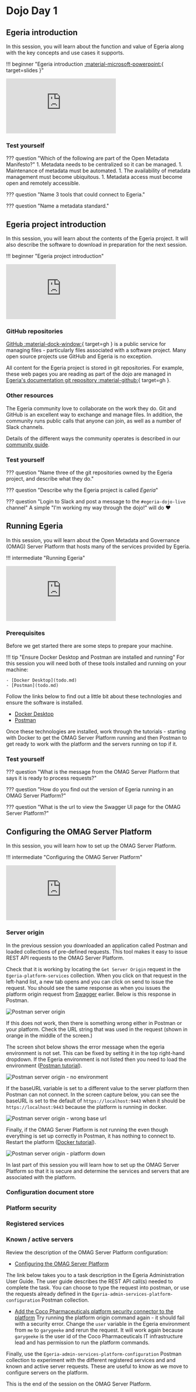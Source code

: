 <!-- SPDX-License-Identifier: CC-BY-4.0 -->
<!-- Copyright Contributors to the ODPi Egeria project 2020. -->

# Dojo Day 1

## Egeria introduction

In this session, you will learn about the function and value of Egeria along with the key concepts and use cases it supports.

!!! beginner "Egeria introduction [:material-microsoft-powerpoint:](https://github.com/odpi/data-governance/raw/master/workshops/may-2020/egeria-dojo-day-1-1-introduction.pptx){ target=slides }"
    <div class="video-wrapper">
        <iframe src="https://www.youtube.com/embed/s249ofNoETY" title="YouTube video player" frameborder="0" allow="accelerometer; autoplay; clipboard-write; encrypted-media; gyroscope; picture-in-picture" allowfullscreen></iframe>
    </div>

### Test yourself

??? question "Which of the following are part of the Open Metadata Manifesto?"
    1. Metadata needs to be centralized so it can be managed.
    1. Maintenance of metadata must be automated.
    1. The availability of metadata management must become ubiquitous.
    1. Metadata access must become open and remotely accessible.

??? question "Name 3 tools that could connect to Egeria."

??? question "Name a metadata standard."

## Egeria project introduction

In this session, you will learn about the contents of the Egeria project. It will also describe the software to download in preparation for the next session.

!!! beginner "Egeria project introduction"
    <div class="video-wrapper">
        <iframe src="https://www.youtube.com/embed/CN81aeSlWlU" title="YouTube video player" frameborder="0" allow="accelerometer; autoplay; clipboard-write; encrypted-media; gyroscope; picture-in-picture" allowfullscreen></iframe>
    </div>

### GitHub repositories

[GitHub :material-dock-window:](https://github.com){ target=gh } is a public service for managing files - particularly files associated with a software project. Many open source projects use GitHub and Egeria is no exception.

All content for the Egeria project is stored in git repositories. For example, these web pages you are reading as part of the dojo are managed in [Egeria's documentation git repository :material-github:](https://github.com/odpi./tree/main/site/docs/getting-started/dojo){ target=gh }.

### Other resources

The Egeria community love to collaborate on the work they do. Git and GitHub is an excellent way to exchange and manage files. In addition, the community runs public calls that anyone can join, as well as a number of Slack channels.

Details of the different ways the community operates is described in our [community guide](./guides/community).

### Test yourself

??? question "Name three of the git repositories owned by the Egeria project, and describe what they do."

??? question "Describe why the Egeria project is called _Egeria_"

??? question "Login to Slack and post a message to the `#egeria-dojo-live` channel"
    A simple "I'm working my way through the dojo!" will do :heart:

## Running Egeria

In this session, you will learn about the Open Metadata and Governance (OMAG) Server Platform that hosts many of the services provided by Egeria.

!!! intermediate "Running Egeria"
    <div class="video-wrapper">
        <iframe src="https://www.youtube.com/embed/jnxY2epKgzY" title="YouTube video player" frameborder="0" allow="accelerometer; autoplay; clipboard-write; encrypted-media; gyroscope; picture-in-picture" allowfullscreen></iframe>
    </div>

### Prerequisites

Before we get started there are some steps to prepare your machine.

!!! tip "Ensure Docker Desktop and Postman are installed and running"
    For this session you will need both of these tools installed and running on your machine:
    
    - [Docker Desktop](todo.md)
    - [Postman](todo.md)

Follow the links below to find out a little bit about these technologies and ensure the software is installed.

- [Docker Desktop](./education/tutorials/docker-tutorial/overview)
- [Postman](./education/tutorials/postman-tutorial/overview)

Once these technologies are installed, work through the tutorials - starting with Docker to get the OMAG Server Platform running and then Postman to get ready to work with the platform and the servers running on top if it.

### Test yourself

??? question "What is the message from the OMAG Server Platform that says it is ready to process requests?"

??? question "How do you find out the version of Egeria running in an OMAG Server Platform?"

??? question "What is the url to view the Swagger UI page for the OMAG Server Platform?"

## Configuring the OMAG Server Platform

In this session, you will learn how to set up the OMAG Server Platform.

!!! intermediate "Configuring the OMAG Server Platform"
    <div class="video-wrapper">
        <iframe src="https://www.youtube.com/embed/-YScFx0fQk0" title="YouTube video player" frameborder="0" allow="accelerometer; autoplay; clipboard-write; encrypted-media; gyroscope; picture-in-picture" allowfullscreen></iframe>
    </div>

### Server origin

In the previous session you downloaded an application called Postman and loaded collections of
pre-defined requests. This tool makes it easy to issue REST API requests to the OMAG Server Platform.

Check that it is working by locating the `Get Server Origin` request in the
`Egeria-platform-services` collection.
When you click on that request in the left-hand list, a new tab opens and you can click on send to
issue the request.  You should see the same response as when you issues the platform origin request from
[Swagger](./education/tutorials/docker-tutorial/overview) earlier.  Below is this response in Postman.

![Postman server origin](./education/tutorials/postman-tutorial/postman-platform-origin.png)

If this does not work, then there is something wrong either in Postman or your platform.
Check the URL string that was used in the request (shown in orange in the middle of the screen.)

The screen shot below shows the error message when the egeria environment is not set.
This can be fixed by setting it in the top right-hand dropdown.  If the Egeria environment is not
listed then you need to load the environment ([Postman tutorial](./education/tutorials/postman-tutorial/overview)).

![Postman server origin - no environment](./education/tutorials/postman-tutorial/postman-platform-origin-no-environment.png)

If the baseURL variable is set to a different value to the server platform then Postman can not connect.
In the screen capture below, you can see the baseURL is set to the default of `https://localhost:9443` when it should be
`https://localhost:9443` because the platform is running in docker.

![Postman server origin - wrong base url](./education/tutorials/postman-tutorial/postman-platform-origin-wrong-base-url.png)

Finally, if the OMAG Server Platform is not running the even though everything is set up correctly in
Postman, it has nothing to connect to.  Restart the platform ([Docker tutorial](./education/tutorials/docker-tutorial/overview)).

![Postman server origin - platform down](./education/tutorials/postman-tutorial/postman-platform-origin-no-platform.png)

In last part of this session you will learn how to set up the OMAG Server Platform so that it is secure and
determine the services and servers that are associated with the platform.

### Configuration document store

### Platform security

### Registered services

### Known / active servers


Review the description of the OMAG Server Platform configuration:

* [Configuring the OMAG Server Platform](./guides/admin/configuring-the-omag-server-platform)

The link below takes you to a task description in the Egeria Administration User Guide.
The user guide describes the REST API call(s) needed to complete the task.
You can choose to type the request into postman, or use the requests already defined in the
`Egeria-admin-services-platform-configuration` Postman collection.

* [Add the Coco Pharmaceuticals platform security connector to the platform](./guides/admin/configuring-the-omag-server-platform/#platform-security)
  Try running the platform origin command again - it should fail with a security error.  Change the `user` variable
  in the Egeria environment from `me` to `garygeeke` and rerun the request.  It will work again because
  `garygeeke` is the user id of the Coco Pharmaceuticals IT infrastructure lead and has permission to run the platform
  commands.

Finally, use the `Egeria-admin-services-platform-configuration` Postman collection to experiment with the
different registered services and and known and active server requests.
These are useful to know as we move to configure servers on the platform.

This is the end of the session on the OMAG Server Platform.
